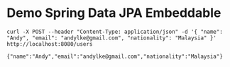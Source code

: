 # Demo Spring Data JPA Embeddable

`curl -X POST --header "Content-Type: application/json" -d '{ "name": "Andy", "email": "andylke@gmail.com", "nationality": "Malaysia" }' http://localhost:8080/users`

```
{"name":"Andy","email":"andylke@gmail.com","nationality":"Malaysia"}
```
